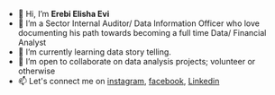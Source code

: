 - 👋 Hi, I’m **Erebi Elisha Evi**
- 👀 I’m a Sector Internal Auditor/ Data Information Officer who love documenting his path towards becoming a full time Data/ Financial Analyst
- 🌱 I’m currently learning data story telling.
- 💞️ I’m open to collaborate on data analysis projects; volunteer or otherwise
- 📫 Let's connect me on [instagram](https://www.instagram.com/erebicraft), [facebook](https://www.facebook.com/erebicraft), [Linkedin](https://www.linkedin.com/in/erebicraft)



<!---
erebicraft/erebicraft is a ✨ special ✨ repository because its `README.md` (this file) appears on your GitHub profile.
You can click the Preview link to take a look at your changes.
--->
